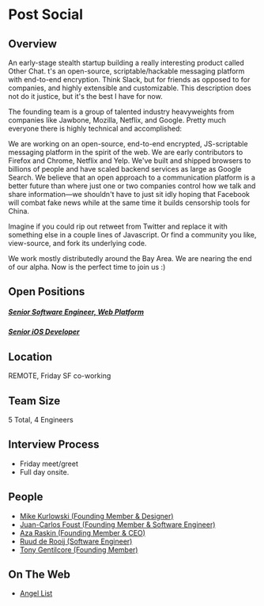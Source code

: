 # Post Social
## Overview
An early-stage stealth startup building a really interesting product called Other Chat. t's an open-source, scriptable/hackable messaging platform with end-to-end encryption. Think Slack, but for friends as opposed to for companies, and highly extensible and customizable. This description does not do it justice, but it's the best I have for now.

The founding team is a group of talented industry heavyweights from companies like Jawbone, Mozilla, Netflix, and Google. Pretty much everyone there is highly technical and
accomplished:

We are working on an open-source, end-to-end encrypted, JS-scriptable messaging platform in the spirit of the web. We are early contributors to Firefox and Chrome, Netflix and Yelp. We've built and shipped browsers to billions of people and have scaled backend services as large as Google Search. We believe that an open approach to a communication platform is a better future than where just one or two companies control how we talk and share information—we shouldn't have to just sit idly hoping that Facebook will combat fake news while at the same time it builds censorship tools for China.

Imagine if you could rip out retweet from Twitter and replace it with something else in a couple lines of Javascript. Or find a community you like, view-source, and fork its underlying code.

We work mostly distributedly around the Bay Area. We are nearing the end of our alpha. Now is the perfect time to join us :)

## Open Positions
##### [Senior Software Engineer, Web Platform](https://github.com/the31337/jobs/blob/master/post-social/senior-software-engineer-web-platform.md)
##### [Senior iOS Developer](https://github.com/the31337/jobs/blob/master/post-social/senior-ios-engineer.md)

## Location
REMOTE, Friday SF co-working

## Team Size
5 Total, 4 Engineers

## Interview Process
+ Friday meet/greet
+ Full day onsite.

## People
+ [Mike Kurlowski (Founding Member & Designer)](https://www.linkedin.com/in/mkurlowski)
+ [Juan-Carlos Foust (Founding Member & Software Engineer)](https://www.linkedin.com/in/foustjc)
+ [Aza Raskin (Founding Member & CEO)](https://www.linkedin.com/in/azaraskin)
+ [Ruud de Rooij (Software Engineer)](https://www.linkedin.com/in/ruudderooij)
+ [Tony Gentilcore (Founding Member)](https://www.linkedin.com/in/tonygentilcore)

## On The Web
+ [Angel List](https://angel.co/post-social/jobs)
